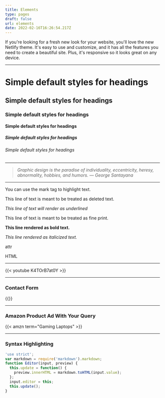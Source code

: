 ```yaml
---
title: Elements
type: pages
draft: false
url: elements
date: 2022-02-16T16:26:54.217Z
---
```

If you're looking for a fresh new look for your website, you'll love the new Netlify theme. It's easy to use and customize, and it has all the features you need to create a beautiful site. Plus, it's responsive so it looks great on any device.

- - -

# Simple default styles for headings

## Simple default styles for headings

### Simple default styles for headings

#### Simple default styles for headings

##### Simple default styles for headings

###### Simple default styles for headings

- - -

> *Graphic design is the paradise of individuality, eccentricity, heresy, abnormality, hobbies, and humors. — George Santayana*

- - -

You can use the mark tag to highlight text.

This line of text is meant to be treated as deleted text.

*This line of text will render as underlined*

This line of text is meant to be treated as fine print.

**This line rendered as bold text.**

*This line rendered as italicized text.*

attr

HTML

- - -


{{< youtube K4TOrB7at0Y >}}

- - -

### Contact Form

{{<contact-form>}}

- - -

### Amazon Product Ad With Your Query

{{< amzn term="Gaming Laptops" >}}

- - -

### Syntax Highlighting

```js
'use strict';
var markdown = require('markdown').markdown;
function Editor(input, preview) {
  this.update = function() {
    preview.innerHTML = markdown.toHTML(input.value);
  };
  input.editor = this;
  this.update();
}
```